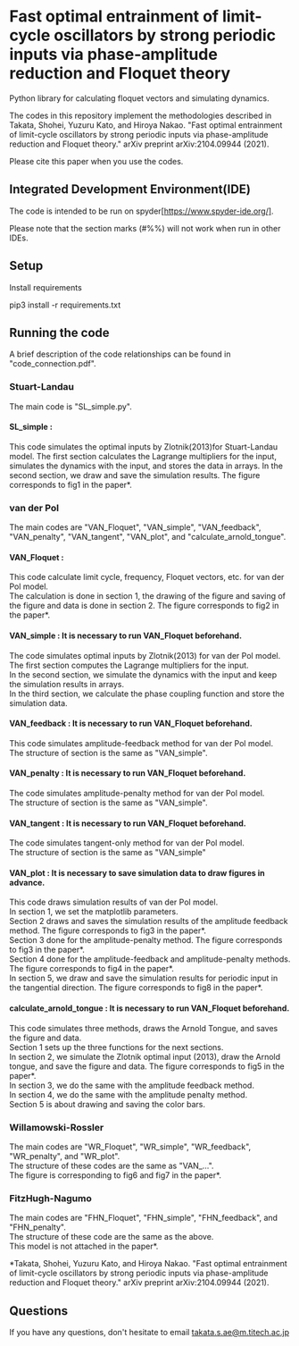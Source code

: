 # Fast optimal entrainment of limit-cycle oscillators by strong periodic inputs via phase-amplitude reduction and Floquet theory

Python library for calculating floquet vectors and simulating dynamics.   

The codes in this repository implement the methodologies described in   
Takata, Shohei, Yuzuru Kato, and Hiroya Nakao. "Fast optimal entrainment of limit-cycle oscillators by strong periodic inputs via phase-amplitude reduction and Floquet theory." arXiv preprint arXiv:2104.09944 (2021).  

Please cite this paper when you use the codes.  

## Integrated Development Environment(IDE) 

The code is intended to be run on spyder[https://www.spyder-ide.org/].

Please note that the section marks (#%%) will not work when run in other IDEs. 


## Setup 


Install requirements  

pip3 install -r requirements.txt


## Running the code

A brief description of the code relationships can be found in "code_connection.pdf".

### Stuart-Landau

The main code is "SL_simple.py".   

#### SL_simple :  
This code simulates the optimal inputs by Zlotnik(2013)for Stuart-Landau model.
The first section calculates the Lagrange multipliers for the input, simulates the dynamics with the input, and stores the data in arrays.
In the second section, we draw and save the simulation results. The figure corresponds to fig1 in the paper*.

### van der Pol

The main codes are "VAN_Floquet", "VAN_simple", "VAN_feedback", "VAN_penalty", "VAN_tangent", "VAN_plot", and "calculate_arnold_tongue".   

#### VAN_Floquet :   
This code calculate limit cycle, frequency, Floquet vectors, etc. for van der Pol model.  
The calculation is done in section 1, the drawing of the figure and saving of the figure and data is done in section 2. The figure corresponds to fig2 in the paper*.
  
#### VAN_simple : It is necessary to run VAN_Floquet beforehand.  
The code simulates optimal inputs by Zlotnik(2013) for van der Pol model.   
The first section computes the Lagrange multipliers for the input.  
In the second section, we simulate the dynamics with the input and keep the simulation results in arrays.  
In the third section, we calculate the phase coupling function and store the simulation data.
  
#### VAN_feedback : It is necessary to run VAN_Floquet beforehand.  
This code simulates amplitude-feedback method for van der Pol model.   
The structure of section is the same as "VAN_simple".  
  
#### VAN_penalty : It is necessary to run VAN_Floquet beforehand. 
The code simulates amplitude-penalty method for van der Pol model.   
The structure of section is the same as "VAN_simple". 
  
#### VAN_tangent : It is necessary to run VAN_Floquet beforehand. 
The code simulates tangent-only method for van der Pol model.   
The structure of section is the same as "VAN_simple"  
  
#### VAN_plot : It is necessary to save simulation data to draw figures in advance.  
This code draws simulation results of van der Pol model.   
In section 1, we set the matplotlib parameters.  
Section 2 draws and saves the simulation results of the amplitude feedback method. The figure corresponds to fig3 in the paper*.  
Section 3 done for the amplitude-penalty method. The figure corresponds to fig3 in the paper*.  
Section 4 done for the amplitude-feedback and amplitude-penalty methods. The figure corresponds to fig4 in the paper*.  
In section 5, we draw and save the simulation results for periodic input in the tangential direction. The figure corresponds to fig8 in the paper*.  
  
#### calculate_arnold_tongue : It is necessary to run VAN_Floquet beforehand.  
This code simulates three methods, draws the Arnold Tongue, and saves the figure and data.  
Section 1 sets up the three functions for the next sections.  
In section 2, we simulate the Zlotnik optimal input (2013), draw the Arnold tongue, and save the figure and data. The figure corresponds to fig5 in the paper*.  
In section 3, we do the same with the amplitude feedback method.  
In section 4, we do the same with the amplitude penalty method.  
Section 5 is about drawing and saving the color bars.  

### Willamowski-Rossler

The main codes are "WR_Floquet", "WR_simple", "WR_feedback", "WR_penalty", and "WR_plot".   
The structure of these codes are the same as "VAN_...".  
The figure is corresponding to fig6 and fig7 in the paper*.  


### FitzHugh-Nagumo

The main codes are "FHN_Floquet", "FHN_simple", "FHN_feedback", and "FHN_penalty".   
The structure of these code are the same as the above.  
This model is not attached in the paper*.   
  
  
*Takata, Shohei, Yuzuru Kato, and Hiroya Nakao. "Fast optimal entrainment of limit-cycle oscillators by strong periodic inputs via phase-amplitude reduction and Floquet theory." arXiv preprint arXiv:2104.09944 (2021).


## Questions 

If you have any questions, don't hesitate to email takata.s.ae@m.titech.ac.jp
